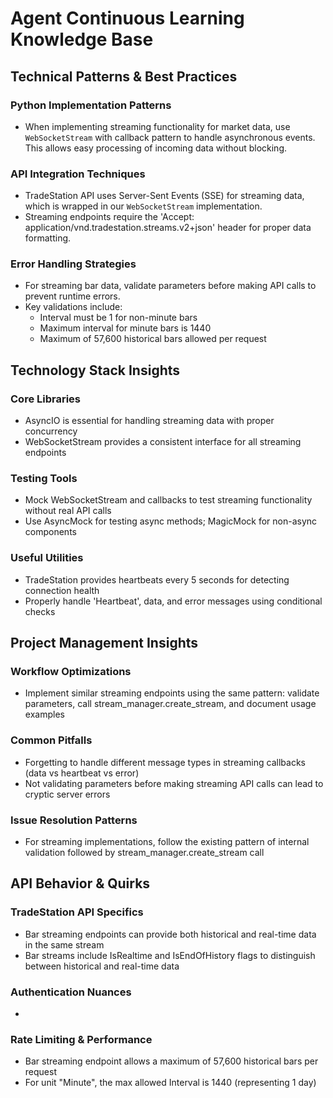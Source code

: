 # Agent Continuous Learning Knowledge Base

## Technical Patterns & Best Practices

### Python Implementation Patterns
- When implementing streaming functionality for market data, use `WebSocketStream` with callback pattern to handle asynchronous events. This allows easy processing of incoming data without blocking.

### API Integration Techniques
- TradeStation API uses Server-Sent Events (SSE) for streaming data, which is wrapped in our `WebSocketStream` implementation.
- Streaming endpoints require the 'Accept: application/vnd.tradestation.streams.v2+json' header for proper data formatting.

### Error Handling Strategies
- For streaming bar data, validate parameters before making API calls to prevent runtime errors.
- Key validations include:
  - Interval must be 1 for non-minute bars
  - Maximum interval for minute bars is 1440
  - Maximum of 57,600 historical bars allowed per request

## Technology Stack Insights

### Core Libraries
- AsyncIO is essential for handling streaming data with proper concurrency
- WebSocketStream provides a consistent interface for all streaming endpoints

### Testing Tools
- Mock WebSocketStream and callbacks to test streaming functionality without real API calls
- Use AsyncMock for testing async methods; MagicMock for non-async components

### Useful Utilities
- TradeStation provides heartbeats every 5 seconds for detecting connection health
- Properly handle 'Heartbeat', data, and error messages using conditional checks

## Project Management Insights

### Workflow Optimizations
- Implement similar streaming endpoints using the same pattern: validate parameters, call stream_manager.create_stream, and document usage examples

### Common Pitfalls
- Forgetting to handle different message types in streaming callbacks (data vs heartbeat vs error)
- Not validating parameters before making streaming API calls can lead to cryptic server errors

### Issue Resolution Patterns
- For streaming implementations, follow the existing pattern of internal validation followed by stream_manager.create_stream call

## API Behavior & Quirks

### TradeStation API Specifics
- Bar streaming endpoints can provide both historical and real-time data in the same stream
- Bar streams include IsRealtime and IsEndOfHistory flags to distinguish between historical and real-time data

### Authentication Nuances
- 

### Rate Limiting & Performance
- Bar streaming endpoint allows a maximum of 57,600 historical bars per request
- For unit "Minute", the max allowed Interval is 1440 (representing 1 day)

